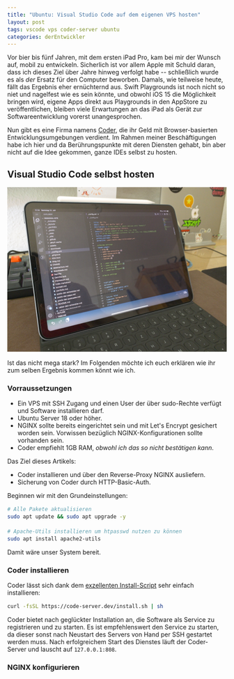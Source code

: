 ```yaml
---
title: "Ubuntu: Visual Studio Code auf dem eigenen VPS hosten"
layout: post
tags: vscode vps coder-server ubuntu
categories: derEntwickler
---
```


Vor bier bis fünf Jahren, mit dem ersten iPad Pro, kam bei mir der Wunsch auf, mobil zu entwickeln. Sicherlich ist vor allem Apple mit Schuld daran, dass ich dieses Ziel über Jahre hinweg verfolgt habe -- schließlich wurde es als *der* Ersatz für den Computer beworben. Damals, wie teilweise heute, fällt das Ergebnis eher ernüchternd aus. Swift Playgrounds ist noch nicht so niet und nagelfest wie es sein könnte, und obwohl iOS 15 die Möglichkeit bringen wird, eigene Apps direkt aus Playgrounds in den AppStore zu veröffentlichen, bleiben viele Erwartungen an das iPad als Gerät zur Softwareentwicklung vorerst unangesprochen.

Nun gibt es eine Firma namens [Coder](https://coder.com/), die ihr Geld mit Browser-basierten Entwicklungsumgebungen verdient. Im Rahmen meiner Beschäftigungen habe ich hier und da Berührungspunkte mit deren Diensten gehabt, bin aber nicht auf die Idee gekommen, ganze IDEs selbst zu hosten. 

## Visual Studio Code selbst hosten

![](/assets/posts/derEntwickler/2021-07-10-vscode/vscode-ipad.JPG)

Ist das nicht mega stark? Im Folgenden möchte ich euch erklären wie ihr zum selben Ergebnis kommen könnt wie ich.

### Vorraussetzungen

- Ein VPS mit SSH Zugang und einen User der über sudo-Rechte verfügt und Software installieren darf.
- Ubuntu Server 18 oder höher.
- NGINX sollte bereits eingerichtet sein und mit Let's Encrypt gesichert worden sein. Vorwissen bezüglich NGINX-Konfigurationen sollte vorhanden sein.
- Coder empfiehlt 1GB RAM, *obwohl ich das so nicht bestätigen kann*.

Das Ziel dieses Artikels:

- Coder installieren und über den Reverse-Proxy NGINX ausliefern.
- Sicherung von Coder durch HTTP-Basic-Auth.

Beginnen wir mit den Grundeinstellungen:

```bash
# Alle Pakete aktualisieren
sudo apt update && sudo apt upgrade -y

# Apache-Utils installieren um htpasswd nutzen zu können
sudo apt install apache2-utils
```

Damit wäre unser System bereit.

### Coder installieren

Coder lässt sich dank dem [exzellenten Install-Script](https://raw.githubusercontent.com/cdr/code-server/main/install.sh) sehr einfach installieren:

```bash
curl -fsSL https://code-server.dev/install.sh | sh
```

Coder bietet nach geglückter Installation an, die Software als Service zu registrieren und zu starten. Es ist empfehlenswert den Service zu starten, da dieser sonst nach Neustart des Servers von Hand per SSH gestartet werden muss. Nach erfolgreichem Start des Dienstes läuft der Coder-Server und lauscht auf `127.0.0.1:808`.

### NGINX konfigurieren




